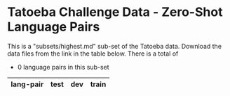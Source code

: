 # Tatoeba Challenge Data - Zero-Shot Language Pairs

This is a "subsets/highest.md" sub-set of the Tatoeba data.
Download the data files from the link in the table below.
There is a total of

* 0  language pairs in this sub-set

| lang-pair |    test    |    dev     |    train   |
|-----------|------------|------------|------------|
